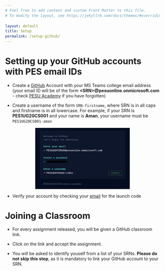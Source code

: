 ```yaml
---
# Feel free to add content and custom Front Matter to this file.
# To modify the layout, see https://jekyllrb.com/docs/themes/#overriding-theme-defaults

layout: default
title: Setup
permalink: /setup-github/
---
```


# Setting up your GitHub accounts with PES email IDs

- Create a [GitHub](https://github.com) Account with your MS Teams college email address (your email ID will be of the form **\<SRN\>@pesuonline.onmicrosoft.com** - check [PESU Academy](https://www.pesuacademy.com/Academy/) if you have forgotten)

- Create a username of the form `SRN-firstname`, where SRN is in all caps and firstname is in all lowercase. For example, if your SRN is **PES1UG20CS001** and your name is **Aman**, your username must be `PES1UG20CS001-aman`

<img src="/assets/images/SignUp.png" alt="SignUp" style="zoom:30%; display: block; margin-left: auto;  margin-right: auto;" />

- Verify your account by checking your [email](https://outlook.office365.com) for the launch code

# Joining a Classroom

- For every assignment released, you will be given a GitHub classroom link.

- Click on the link and accept the assignment.

- You will be asked to identify youself from a list of your SRNs. **Please do not skip this step**, as it is mandatory to link your GitHub account to your SRN.
